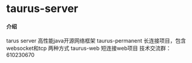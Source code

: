 # taurus-server

#### 介绍
tarus server 高性能java开源网络框架
taurus-permanent 长连接项目，包含websocket和tcp 两种方式
taurus-web 短连接web项目
技术交流群：610230670
